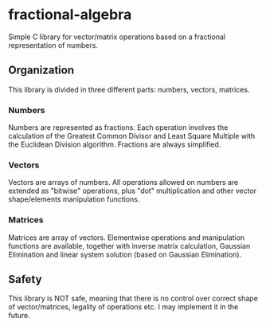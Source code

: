 # fractional-algebra
Simple C library for vector/matrix operations based on a fractional representation of numbers.

## Organization
This library is divided in three different parts: numbers, vectors, matrices.

### Numbers
Numbers are represented as fractions. Each operation involves the calculation of the Greatest Common Divisor and Least Square Multiple with the Euclidean Division algorithm. Fractions are always simplified.

### Vectors
Vectors are arrays of numbers. All operations allowed on numbers are extended as "bitwise" operations, plus "dot" multiplication and other vector shape/elements manipulation functions.

### Matrices
Matrices are array of vectors. Elementwise operations and manipulation functions are available, together with inverse matrix calculation, Gaussian Elimination and linear system solution (based on Gaussian Elimination).

## Safety
This library is NOT safe, meaning that there is no control over correct shape of vector/matrices, legality of operations etc. I may implement it in the future.
